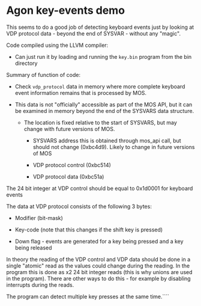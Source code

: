 # Agon key-events demo

This seems to do a good job of detecting keyboard events just by looking at VDP protocol data - beyond the end of SYSVAR - without any "magic".

Code compiled using the LLVM compiler:

- Can just run it by loading and running the `key.bin` program from the bin directory

Summary of function of code:

- Check `vdp_protocol` data in memory where more complete keyboard event information remains that is processed by MOS.

- This data is not "officially" accessible as part of the MOS API, but it can be examined in memory beyond the end of the SYSVARS data structure.
  
  - The location is fixed relative to the start of SYSVARS, but may change with future versions of MOS.
    
    - SYSVARS address this is obtained through mos_api call, but should not change (0xbc4d9). Likely to change in future versions of MOS
    
    - VDP protocol control (0xbc514)
    
    - VDP protocol data (0xbc51a)

The 24 bit integer at VDP control should be equal to 0x1d0001 for keyboard events

The data at VDP protocol consists of the following 3 bytes:

- Modifier (bit-mask)

- Key-code (note that this changes if the shift key is pressed)

- Down flag - events are generated for a key being pressed and a key being released

In theory the reading of the VDP control and VDP data should be done in a single "atomic" read as the values could change during the reading. In the program this is done as x2 24 bit integer reads (this is why unions are used in the program). There are other ways to do this - for example by disabling interrupts during the reads.

The program can detect multiple key presses at the same time.````
